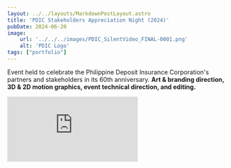 ```yaml
---
layout: ../../layouts/MarkdownPostLayout.astro
title: 'PDIC Stakeholders Appreciation Night (2024)'
pubDate: 2024-06-20
image:
    url: '../../../images/PDIC_SilentVideo_FINAL-0001.png'
    alt: 'PDIC Logo'
tags: ["portfolio"]
---
```

Event held to celebrate the Philippine Deposit Insurance Corporation's partners and stakeholders in its 60th anniversary. **Art & branding direction, 3D & 2D motion graphics, event technical direction, and editing.**


<div class="video-container">
  <iframe src="https://www.youtube-nocookie.com/embed/pgkp7ubQM6k?si=wVWzSnR4eummeHA9" 
          title="YouTube video player" 
          frameborder="0" 
          allow="accelerometer; autoplay; clipboard-write; encrypted-media; gyroscope; picture-in-picture; web-share" 
          referrerpolicy="strict-origin-when-cross-origin" 
          allowfullscreen></iframe>
</div>